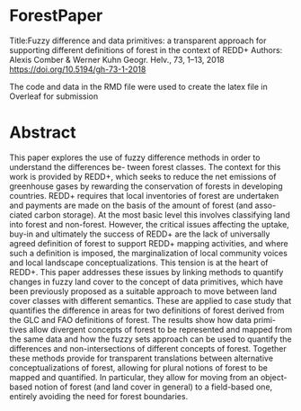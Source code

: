 # ForestPaper

Title:Fuzzy difference and data primitives: a transparent approach for supporting different definitions of forest in the context of REDD+
Authors: Alexis Comber & Werner Kuhn
Geogr. Helv., 73, 1–13, 2018 https://doi.org/10.5194/gh-73-1-2018

The code and data in the RMD file were used to create the latex file in Overleaf for submission

# Abstract
This paper explores the use of fuzzy difference methods in order to understand the differences be- tween forest classes. The context for this work is provided by REDD+, which seeks to reduce the net emissions of greenhouse gases by rewarding the conservation of forests in developing countries. REDD+ requires that local inventories of forest are undertaken and payments are made on the basis of the amount of forest (and asso- ciated carbon storage). At the most basic level this involves classifying land into forest and non-forest. However, the critical issues affecting the uptake, buy-in and ultimately the success of REDD+ are the lack of universally agreed definition of forest to support REDD+ mapping activities, and where such a definition is imposed, the marginalization of local community voices and local landscape conceptualizations. This tension is at the heart of REDD+. This paper addresses these issues by linking methods to quantify changes in fuzzy land cover to the concept of data primitives, which have been previously proposed as a suitable approach to move between land cover classes with different semantics. These are applied to case study that quantifies the difference in areas for two definitions of forest derived from the GLC and FAO definitions of forest. The results show how data primi- tives allow divergent concepts of forest to be represented and mapped from the same data and how the fuzzy sets approach can be used to quantify the differences and non-intersections of different concepts of forest. Together these methods provide for transparent translations between alternative conceptualizations of forest, allowing for plural notions of forest to be mapped and quantified. In particular, they allow for moving from an object-based notion of forest (and land cover in general) to a field-based one, entirely avoiding the need for forest boundaries.
